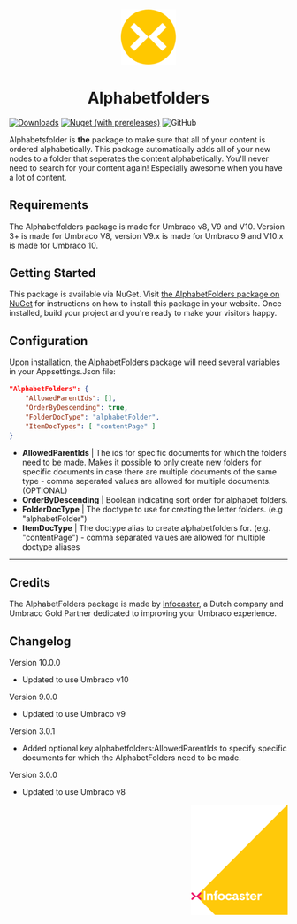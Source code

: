 <h3 align="center">
<img height="100" src="docs/assets/infocaster_nuget_yellow.svg">
</h3>

<h1 align="center">
Alphabetfolders
</h1>

[![Downloads](https://img.shields.io/nuget/dt/Infocaster.Umbraco.AlphabetFolders?color=ffc800)](https://www.nuget.org/packages/Infocaster.Umbraco.AlphabetFolders/)
[![Nuget (with prereleases)](https://img.shields.io/nuget/vpre/Infocaster.Umbraco.AlphabetFolders?color=ff0069)](https://www.nuget.org/packages/Infocaster.Umbraco.AlphabetFolders/)
![GitHub](https://img.shields.io/github/license/Infocaster/AlphabetFolders?color=ffc800)

Alphabetsfolder is <b>the</b> package to make sure that all of your content is ordered alphabetically.
This package automatically adds all of your new nodes to a folder that seperates the content alphabetically.
You'll never need to search for your content again! Especially awesome when you have a lot of content.

## Requirements
The Alphabetfolders package is made for Umbraco v8, V9 and V10.
Version 3+ is made for Umbraco V8, version V9.x is made for Umbraco 9 and V10.x is made for Umbraco 10.

## Getting Started
This package is available via NuGet. Visit [the AlphabetFolders package on NuGet](https://www.nuget.org/packages/Infocaster.Umbraco.AlphabetFolders/) for instructions on how to install this package in your website.
Once installed, build your project and you're ready to make your visitors happy.

## Configuration
Upon installation, the AlphabetFolders package will need several variables in your Appsettings.Json file:

```json
"AlphabetFolders": {
    "AllowedParentIds": [],            
    "OrderByDescending": true,         
    "FolderDocType": "alphabetFolder",      
    "ItemDocTypes": [ "contentPage" ]  
}
```

- **AllowedParentIds** | The ids for specific documents for which the folders need to be made. Makes it possible to only create new folders for specific documents in case there are multiple documents of the same type - comma seperated values are allowed for multiple documents. (OPTIONAL)
- **OrderByDescending** | Boolean indicating sort order for alphabet folders.
- **FolderDocType** | The doctype to use for creating the letter folders. (e.g "alphabetFolder")
- **ItemDocType** | The doctype alias to create alphabetfolders for. (e.g. "contentPage") - comma separated values are allowed for multiple doctype aliases 


-----

## Credits
The AlphabetFolders package is made by [Infocaster](https://infocaster.net), a Dutch company and Umbraco Gold Partner dedicated to improving your Umbraco experience.

## Changelog
Version 10.0.0
- Updated to use Umbraco v10

Version 9.0.0
- Updated to use Umbraco v9

Version 3.0.1
- Added optional key alphabetfolders:AllowedParentIds to specify specific documents for which the AlphabetFolders need to be made.

Version 3.0.0
- Updated to use Umbraco v8

<a href="https://infocaster.net">
<img align="right" height="200" src="docs/assets/Infocaster_Corner.png">
</a>